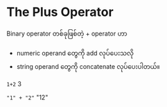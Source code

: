 # The Plus Operator
Binary operator တစ်ခုဖြစ်တဲ့ + operator ဟာ
- numeric operand တွေကို add လုပ်ပေးသလို
- string operand တွေကို concatenate လုပ်ပေးပါတယ်။

`1+2`
3

`"1" + "2"`
"12"
